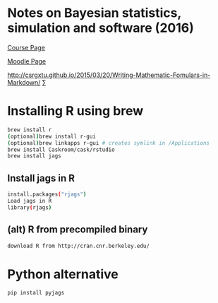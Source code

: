# Notes on Bayesian statistics, simulation and software (2016) #

[Course Page](http://asta.math.aau.dk/eng/2016e/bayes/)

[Moodle Page](https://phd.moodle.aau.dk/course/view.php?id=561)

http://csrgxtu.github.io/2015/03/20/Writing-Mathematic-Fomulars-in-Markdown/
$\sum$

# Installing R using brew
```bash
brew install r
(optional)brew install r-gui
(optional)brew linkapps r-gui # creates symlink in /Applications
brew install Caskroom/cask/rstudio
brew install jags
```

## Install jags in R
```bash
install.packages("rjags")
Load jags in R
library(rjags)
```

## (alt) R from precompiled binary
```bash
download R from http://cran.cnr.berkeley.edu/
```

# Python alternative
```bash
pip install pyjags
```
